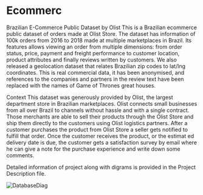 # Ecommerc

Brazilian E-Commerce Public Dataset by Olist
This is a Brazilian ecommerce public dataset of orders made at Olist Store. The dataset has information of 100k orders from 2016 to 2018 made at multiple marketplaces in Brazil. Its
features allows viewing an order from multiple dimensions: from order status, price, payment and freight performance to customer location, product attributes and finally reviews written by
customers. We also released a geolocation dataset that relates Brazilian zip codes to lat/lng coordinates.
This is real commercial data, it has been anonymised, and references to the companies and partners in the review text have been replaced with the names of Game of Thrones great
houses.

Context
This dataset was generously provided by Olist, the largest department store in Brazilian marketplaces. Olist connects small businesses from all over Brazil to channels without hassle
and with a single contract. Those merchants are able to sell their products through the Olist Store and ship them directly to the customers using Olist logistics partners.
After a customer purchases the product from Olist Store a seller gets notified to fulfill that order. Once the customer receives the product, or the estimat
ed delivery date is due, the customer gets a satisfaction survey by email where he can give a note for the purchase experience and write
down some comments.

Detailed information of project along with digrams is provided in the Project Description file.

![DatabaseDiag](https://user-images.githubusercontent.com/92929807/160750984-b2e06f31-04ce-4600-9ce3-a602a42b4abb.png)
